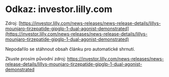 # Odkaz: investor.lilly.com

Zdroj: [https://investor.lilly.com/news-releases/news-release-details/lillys-mounjaro-tirzepatide-gipglp-1-dual-agonist-demonstrated](https://investor.lilly.com/news-releases/news-release-details/lillys-mounjaro-tirzepatide-gipglp-1-dual-agonist-demonstrated)

Nepodařilo se stáhnout obsah článku pro automatické shrnutí.

Zkuste prosím původní zdroj: https://investor.lilly.com/news-releases/news-release-details/lillys-mounjaro-tirzepatide-gipglp-1-dual-agonist-demonstrated


